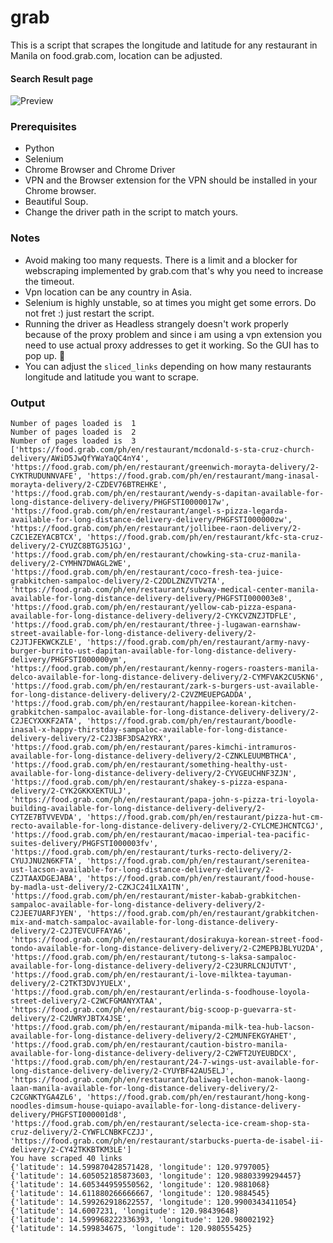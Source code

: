 # grab
This is a script that scrapes the longitude and latitude for any restaurant in Manila on food.grab.com, location can be adjusted.

#### Search Result page
![Preview](https://user-images.githubusercontent.com/20070770/139863640-4802f0b2-37c0-4a36-bd5c-78d023faddbb.png)

### Prerequisites
- Python
- Selenium
- Chrome Browser and Chrome Driver
- VPN and the Browser extension for the VPN should be installed in your Chrome browser. 
- Beautiful Soup.
- Change the driver path in the script to match yours. 

### Notes
- Avoid making too many requests. There is a limit and a blocker for webscraping implemented by grab.com that's why you need to increase the timeout.
- Vpn location can be any country in Asia. 
- Selenium is highly unstable, so at times you might get some errors. Do not fret :) just restart the script. 
- Running the driver as Headless strangely doesn't work properly because of the proxy problem and since i am using a vpn extension you need to use actual proxy addresses to get it working. So the GUI has to pop up. 👀
- You can adjust the ```sliced_links``` depending on how many restaurants longitude and latitude you want to scrape.

### Output
```
Number of pages loaded is  1
Number of pages loaded is  2
Number of pages loaded is  3
['https://food.grab.com/ph/en/restaurant/mcdonald-s-sta-cruz-church-delivery/AWiD5JwQfYWaYaQC4nY4', 'https://food.grab.com/ph/en/restaurant/greenwich-morayta-delivery/2-CYKTRUDUNNVAFE', 'https://food.grab.com/ph/en/restaurant/mang-inasal-morayta-delivery/2-CZDEV76BTREHKE', 'https://food.grab.com/ph/en/restaurant/wendy-s-dapitan-available-for-long-distance-delivery-delivery/PHGFSTI0000017w', 'https://food.grab.com/ph/en/restaurant/angel-s-pizza-legarda-available-for-long-distance-delivery-delivery/PHGFSTI000000zw', 'https://food.grab.com/ph/en/restaurant/jollibee-raon-delivery/2-CZC1EZEYACBTCX', 'https://food.grab.com/ph/en/restaurant/kfc-sta-cruz-delivery/2-CYUZC8BTGJ51GJ', 'https://food.grab.com/ph/en/restaurant/chowking-sta-cruz-manila-delivery/2-CYMHN7DWAGL2WE', 'https://food.grab.com/ph/en/restaurant/coco-fresh-tea-juice-grabkitchen-sampaloc-delivery/2-C2DDLZNZVTV2TA', 'https://food.grab.com/ph/en/restaurant/subway-medical-center-manila-available-for-long-distance-delivery-delivery/PHGFSTI000003e8', 'https://food.grab.com/ph/en/restaurant/yellow-cab-pizza-espana-available-for-long-distance-delivery-delivery/2-CYKCVZNZJTDFLE', 'https://food.grab.com/ph/en/restaurant/three-j-lugawan-earnshaw-street-available-for-long-distance-delivery-delivery/2-C2JTJFEKWCKZLE', 'https://food.grab.com/ph/en/restaurant/army-navy-burger-burrito-ust-dapitan-available-for-long-distance-delivery-delivery/PHGFSTI000000ym', 'https://food.grab.com/ph/en/restaurant/kenny-rogers-roasters-manila-delco-available-for-long-distance-delivery-delivery/2-CYMFVAK2CU5KN6', 'https://food.grab.com/ph/en/restaurant/zark-s-burgers-ust-available-for-long-distance-delivery-delivery/2-C2VZMEUEPGADDA', 'https://food.grab.com/ph/en/restaurant/happilee-korean-kitchen-grabkitchen-sampaloc-available-for-long-distance-delivery-delivery/2-C2JECYXXKF2ATA', 'https://food.grab.com/ph/en/restaurant/boodle-inasal-x-happy-thirstday-sampaloc-available-for-long-distance-delivery-delivery/2-C2J3BF3DSA2YRX', 'https://food.grab.com/ph/en/restaurant/pares-kimchi-intramuros-available-for-long-distance-delivery-delivery/2-CZNKLEUUMBTHCA', 'https://food.grab.com/ph/en/restaurant/something-healthy-ust-available-for-long-distance-delivery-delivery/2-CYVGEUCHNF3ZJN', 'https://food.grab.com/ph/en/restaurant/shakey-s-pizza-espana-delivery/2-CYK2GKKXEKTULJ', 'https://food.grab.com/ph/en/restaurant/papa-john-s-pizza-tri-loyola-building-available-for-long-distance-delivery-delivery/2-CYTZE7BTVVEVDA', 'https://food.grab.com/ph/en/restaurant/pizza-hut-cm-recto-available-for-long-distance-delivery-delivery/2-CYLCMEJHCNTCGJ', 'https://food.grab.com/ph/en/restaurant/macao-imperial-tea-pacific-suites-delivery/PHGFSTI000003fv', 'https://food.grab.com/ph/en/restaurant/turks-recto-delivery/2-CYUJJNU2N6KFTA', 'https://food.grab.com/ph/en/restaurant/serenitea-ust-lacson-available-for-long-distance-delivery-delivery/2-CZJTAAXDGEJABA', 'https://food.grab.com/ph/en/restaurant/food-house-by-madla-ust-delivery/2-CZKJC241LXA1TN', 'https://food.grab.com/ph/en/restaurant/mister-kabab-grabkitchen-sampaloc-available-for-long-distance-delivery-delivery/2-C2JEE7UARFJYEN', 'https://food.grab.com/ph/en/restaurant/grabkitchen-mix-and-match-sampaloc-available-for-long-distance-delivery-delivery/2-C2JTEVCUFFAYA6', 'https://food.grab.com/ph/en/restaurant/dosirakuya-korean-street-food-tondo-available-for-long-distance-delivery-delivery/2-C2MEPBJBLYU2DA', 'https://food.grab.com/ph/en/restaurant/tutong-s-laksa-sampaloc-available-for-long-distance-delivery-delivery/2-C23URRLCNJUTVT', 'https://food.grab.com/ph/en/restaurant/i-love-milktea-tayuman-delivery/2-C2TKT3DVJYUELX', 'https://food.grab.com/ph/en/restaurant/erlinda-s-foodhouse-loyola-street-delivery/2-C2WCFGMANYXTAA', 'https://food.grab.com/ph/en/restaurant/big-scoop-p-guevarra-st-delivery/2-C2UWRYJBTX4JSE', 'https://food.grab.com/ph/en/restaurant/mipanda-milk-tea-hub-lacson-available-for-long-distance-delivery-delivery/2-C2MUNFEKGYAHET', 'https://food.grab.com/ph/en/restaurant/caution-bistro-manila-available-for-long-distance-delivery-delivery/2-C2WFT2UYEUBDCX', 'https://food.grab.com/ph/en/restaurant/24-7-wings-ust-available-for-long-distance-delivery-delivery/2-CYUYBF42AU5ELJ', 'https://food.grab.com/ph/en/restaurant/baliwag-lechon-manok-laong-laan-manila-available-for-long-distance-delivery-delivery/2-C2CGNKTYGA4ZL6', 'https://food.grab.com/ph/en/restaurant/hong-kong-noodles-dimsum-house-quiapo-available-for-long-distance-delivery-delivery/PHGFSTI000001d8', 'https://food.grab.com/ph/en/restaurant/selecta-ice-cream-shop-sta-cruz-delivery/2-CYWFLCNBKFCZJJ', 'https://food.grab.com/ph/en/restaurant/starbucks-puerta-de-isabel-ii-delivery/2-CY42TKKBTKM3LE']
You have scraped 40 links
{'latitude': 14.599870428571428, 'longitude': 120.9797005}
{'latitude': 14.605052185873603, 'longitude': 120.98803399294457}
{'latitude': 14.605344959550562, 'longitude': 120.9881068}
{'latitude': 14.611880266666667, 'longitude': 120.9884545}
{'latitude': 14.599262918622557, 'longitude': 120.9900343411054}
{'latitude': 14.6007231, 'longitude': 120.98439648}
{'latitude': 14.599968222336393, 'longitude': 120.98002192}
{'latitude': 14.599834675, 'longitude': 120.980555425}
```
